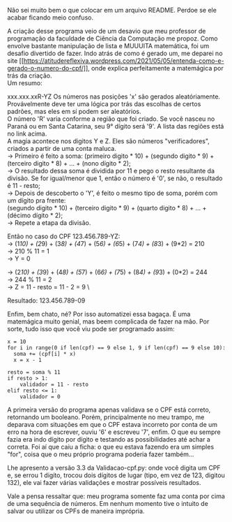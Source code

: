 Não sei muito bem o que colocar em um arquivo README. Perdoe se ele acabar ficando meio confuso.

A criação desse programa veio de um desavio que meu professor de programação da faculdade de Ciência da Computação me propoz. Como envolve bastante manipulação de lista e MUUUITA matemática, 
foi um desafio divertido de fazer. Indo atrás de como é gerado um, me deparei no site [[https://atitudereflexiva.wordpress.com/2021/05/05/entenda-como-e-gerado-o-numero-do-cpf/]], onde explica
perfeitamente a matemágica por trás da criação. \
Um resumo:

xxx.xxx.xxR-YZ
Os números nas posições 'x' são gerados aleatóriamente. Provávelmente deve ter uma lógica por trás das escolhas de certos padrões, mas eles em sí podem ser aleatórios. \
O número 'R' varia conforme a região que foi criado. Se você nasceu no Paraná ou em Santa Catarina, seu 9° dígito será '9'. A lista das regiões está no link acima. \
A magia acontece nos digitos Y e Z. Eles são números "verificadores", criados a partir de uma conta maluca. \
  -> Primeiro é feito a soma: (primeiro digito * 10) + (segundo digito * 9) + (terceiro digito * 8) + ... + (nono dígito * 2); \
  -> O resultado dessa soma é dividida por 11 e pego o resto resultante da divisão. Se for igual/menor que 1, então o número é '0', se não, o resultado é 11 - resto; \
  -> Depois de descoberto o 'Y', é feito o mesmo tipo de soma, porém com um dígito pra frente: \
          (segundo digito * 10) + (terceiro digito * 9) + (quarto digito * 8) + ... + (décimo dígito * 2); \
  -> Repete a etapa da divisão. 
  
Então no caso do CPF 123.456.789-YZ:\
  -> (1*10) + (2*9) + (3*8) + (4*7) + (5*6) + (6*5) + (7*4) + (8*3) + (9*2) = 210 \
  -> 210 % 11 = 1 \
  -> Y = 0

  -> (2*10) + (3*9) + (4*8) + (5*7) + (6*6) + (7*5) + (8*4) + (9*3) + (0*2) = 244 \
  -> 244 % 11 = 2 \
  -> Z = 11 - resto = 11 - 2 = 9 \

Resultado: 123.456.789-09

Enfim, bem chato, né? Por isso automatizei essa bagaça. É uma matemágica muito genial, mas beem complicada de fazer na mão. Por sorte, tudo isso que você viu pode ser programado assim:
```
x = 10
for i in range(0 if len(cpf) == 9 else 1, 9 if len(cpf) == 9 else 10):
  soma += (cpf[i] * x)
  x = x - 1

resto = soma % 11
if resto > 1:
    validador = 11 - resto
elif resto <= 1:
    validador = 0
```

A primeira versão do programa apenas validava se o CPF está correto, retornando um booleano. Porém, principalmente no meu trampo, me deparava com situações em que o CPF estava incorreto
por conta de um erro na hora de escrever, ouviu '6' e escreveu '7', enfim. O que eu sempre fazia era indo dígito por dígito e testando as possibilidades até achar a correta.
Foi aí que caiu a ficha: o que eu estava fazendo era um simples "for", coisa que o meu próprio programa poderia fazer também...

Lhe apresento a versão 3.3 da Validacao-cpf.py: onde você digita um CPF e, se errou 1 digíto, trocou dois dígitos de lugar (tipo, em vez de 123, digitou 132), ele vai fazer várias validações e mostrar
possíveis resultados.

Vale a pensa ressaltar que: meu programa somente faz uma conta por cima de uma sequência de números. Em nenhum momento tive o intuito de salvar ou utilizar os CPFs de maneira imprópria.

